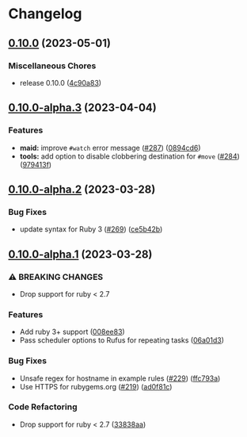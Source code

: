 # Changelog

## [0.10.0](https://github.com/coaxial/maid/compare/v0.10.0-alpha.3...v0.10.0) (2023-05-01)


### Miscellaneous Chores

* release 0.10.0 ([4c90a83](https://github.com/coaxial/maid/commit/4c90a83657b2e1cfd6db298e6a859e291d9f098b))

## [0.10.0-alpha.3](https://github.com/maid/maid/compare/v0.10.0-alpha.2...v0.10.0-alpha.3) (2023-04-04)


### Features

* **maid:** improve `#watch` error message ([#287](https://github.com/maid/maid/issues/287)) ([0894cd6](https://github.com/maid/maid/commit/0894cd69665d5d9fe775b6b3df5a247f22f217d6))
* **tools:** add option to disable clobbering destination for `#move` ([#284](https://github.com/maid/maid/issues/284)) ([979413f](https://github.com/maid/maid/commit/979413fe284b61b43b33ba2169e72ed23043bcca))

## [0.10.0-alpha.2](https://github.com/maid/maid/compare/v0.10.0-alpha.1...v0.10.0-alpha.2) (2023-03-28)


### Bug Fixes

* update syntax for Ruby 3 ([#269](https://github.com/maid/maid/issues/269)) ([ce5b42b](https://github.com/maid/maid/commit/ce5b42b78e53b5ccb9b25926c5af19e31a5c0ed7))

## [0.10.0-alpha.1](https://github.com/maid/maid/compare/v0.9.0.alpha.2...v0.10.0-alpha.1) (2023-03-28)


### ⚠ BREAKING CHANGES

* Drop support for ruby < 2.7

### Features

* Add ruby 3+ support ([008ee83](https://github.com/maid/maid/commit/008ee83f1655a81e3523431ed35bc2dd20c10c6e))
* Pass scheduler options to Rufus for repeating tasks ([06a01d3](https://github.com/maid/maid/commit/06a01d3e847537bf8f3f51e6550969bf6123d9a1))


### Bug Fixes

* Unsafe regex for hostname in example rules ([#229](https://github.com/maid/maid/issues/229)) ([ffc793a](https://github.com/maid/maid/commit/ffc793a9c1e0f1ce433d75710cbd96626fd3835a))
* Use HTTPS for rubygems.org ([#219](https://github.com/maid/maid/issues/219)) ([ad0f81c](https://github.com/maid/maid/commit/ad0f81c6ffaed1fff2b91ce71f9b568b3f11b022))


### Code Refactoring

* Drop support for ruby &lt; 2.7 ([33838aa](https://github.com/maid/maid/commit/33838aaaeed481158613ce620aeb3a7dc5989ced))
